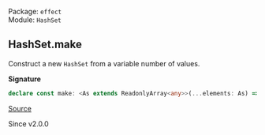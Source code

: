 Package: `effect`<br />
Module: `HashSet`<br />

## HashSet.make

Construct a new `HashSet` from a variable number of values.

**Signature**

```ts
declare const make: <As extends ReadonlyArray<any>>(...elements: As) => HashSet<As[number]>
```

[Source](https://github.com/Effect-TS/effect/tree/main/packages/effect/src/HashSet.ts#L59)

Since v2.0.0
